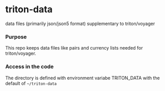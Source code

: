 # triton-data
data files  (primarily json/json5 format) supplementary to triton/voyager


### Purpose
This repo keeps data files like pairs and currency lists needed for triton/voyager.

### Access in the code
The directory is defined with environment variabe TRITON_DATA with the default of ```~/triton-data```



